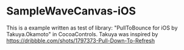 # SampleWaveCanvas-iOS
This is a example written as test of library: "PullToBounce for iOS by Takuya.Okamoto" in CocoaControls. Takuya was inspired by  https://dribbble.com/shots/1797373-Pull-Down-To-Refresh
